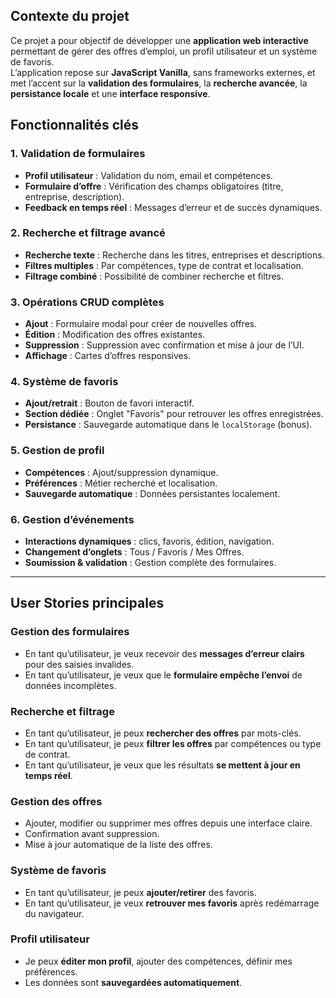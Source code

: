 
## Contexte du projet
Ce projet a pour objectif de développer une **application web interactive** permettant de gérer des offres d’emploi, un profil utilisateur et un système de favoris.  
L’application repose sur **JavaScript Vanilla**, sans frameworks externes, et met l’accent sur la **validation des formulaires**, la **recherche avancée**, la **persistance locale** et une **interface responsive**.



## Fonctionnalités clés

### 1. Validation de formulaires
- **Profil utilisateur** : Validation du nom, email et compétences.  
- **Formulaire d’offre** : Vérification des champs obligatoires (titre, entreprise, description).  
- **Feedback en temps réel** : Messages d’erreur et de succès dynamiques.

### 2. Recherche et filtrage avancé
- **Recherche texte** : Recherche dans les titres, entreprises et descriptions.  
- **Filtres multiples** : Par compétences, type de contrat et localisation.  
- **Filtrage combiné** : Possibilité de combiner recherche et filtres.

### 3. Opérations CRUD complètes
- **Ajout** : Formulaire modal pour créer de nouvelles offres.  
- **Édition** : Modification des offres existantes.  
- **Suppression** : Suppression avec confirmation et mise à jour de l’UI.  
- **Affichage** : Cartes d’offres responsives.

### 4. Système de favoris
- **Ajout/retrait** : Bouton de favori interactif.  
- **Section dédiée** : Onglet "Favoris" pour retrouver les offres enregistrées.  
- **Persistance** : Sauvegarde automatique dans le `localStorage` (bonus).

### 5. Gestion de profil
- **Compétences** : Ajout/suppression dynamique.  
- **Préférences** : Métier recherché et localisation.  
- **Sauvegarde automatique** : Données persistantes localement.

### 6. Gestion d’événements
- **Interactions dynamiques** : clics, favoris, édition, navigation.  
- **Changement d’onglets** : Tous / Favoris / Mes Offres.  
- **Soumission & validation** : Gestion complète des formulaires.

---

## User Stories principales

### Gestion des formulaires
- En tant qu’utilisateur, je veux recevoir des **messages d’erreur clairs** pour des saisies invalides.  
- En tant qu’utilisateur, je veux que le **formulaire empêche l’envoi** de données incomplètes.  

### Recherche et filtrage
- En tant qu’utilisateur, je peux **rechercher des offres** par mots-clés.  
- En tant qu’utilisateur, je peux **filtrer les offres** par compétences ou type de contrat.  
- En tant qu’utilisateur, je veux que les résultats **se mettent à jour en temps réel**.

### Gestion des offres
- Ajouter, modifier ou supprimer mes offres depuis une interface claire.  
- Confirmation avant suppression.  
- Mise à jour automatique de la liste des offres.

### Système de favoris
- En tant qu’utilisateur, je peux **ajouter/retirer** des favoris.  
- En tant qu’utilisateur, je veux **retrouver mes favoris** après redémarrage du navigateur.

### Profil utilisateur
- Je peux **éditer mon profil**, ajouter des compétences, définir mes préférences.  
- Les données sont **sauvegardées automatiquement**.
